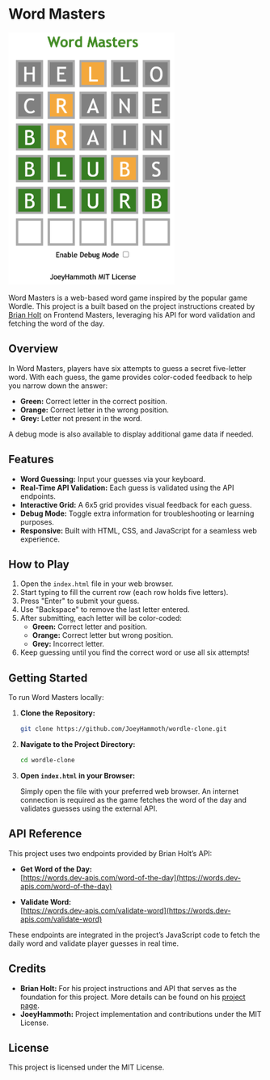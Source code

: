 # Word Masters

<img src="https://github.com/JoeyHammoth/wordle-clone/blob/main/logo.png" alt="Logo" height=500px>

Word Masters is a web-based word game inspired by the popular game Wordle. This project is a built based on the project instructions created by [Brian Holt](https://btholt.github.io/complete-intro-to-web-dev-v3/lessons/talking-to-servers/project) on Frontend Masters, 
leveraging his API for word validation and fetching the word of the day.

## Overview

In Word Masters, players have six attempts to guess a secret five-letter word. With each guess, the game provides color-coded feedback to help you narrow down the answer:
- **Green:** Correct letter in the correct position.
- **Orange:** Correct letter in the wrong position.
- **Grey:** Letter not present in the word.

A debug mode is also available to display additional game data if needed.

## Features

- **Word Guessing:** Input your guesses via your keyboard.
- **Real-Time API Validation:** Each guess is validated using the API endpoints.
- **Interactive Grid:** A 6x5 grid provides visual feedback for each guess.
- **Debug Mode:** Toggle extra information for troubleshooting or learning purposes.
- **Responsive:** Built with HTML, CSS, and JavaScript for a seamless web experience.

## How to Play

1. Open the `index.html` file in your web browser.
2. Start typing to fill the current row (each row holds five letters).
3. Press "Enter" to submit your guess.
4. Use "Backspace" to remove the last letter entered.
5. After submitting, each letter will be color-coded:
   - **Green:** Correct letter and position.
   - **Orange:** Correct letter but wrong position.
   - **Grey:** Incorrect letter.
6. Keep guessing until you find the correct word or use all six attempts!

## Getting Started

To run Word Masters locally:

1. **Clone the Repository:**

   ```bash
   git clone https://github.com/JoeyHammoth/wordle-clone.git
   ```

2. **Navigate to the Project Directory:**

   ```bash
   cd wordle-clone
   ```

3. **Open `index.html` in your Browser:**

   Simply open the file with your preferred web browser. An internet connection is required as the game fetches the word of the day and validates guesses using the external API.

## API Reference

This project uses two endpoints provided by Brian Holt’s API:

- **Get Word of the Day:**  
  [https://words.dev-apis.com/word-of-the-day](https://words.dev-apis.com/word-of-the-day)

- **Validate Word:**  
  [https://words.dev-apis.com/validate-word](https://words.dev-apis.com/validate-word)

These endpoints are integrated in the project’s JavaScript code to fetch the daily word and validate player guesses in real time.

## Credits

- **Brian Holt:** For his project instructions and API that serves as the foundation for this project. More details can be found on his [project page](https://btholt.github.io/complete-intro-to-web-dev-v3/lessons/talking-to-servers/project).
- **JoeyHammoth:** Project implementation and contributions under the MIT License.

## License

This project is licensed under the MIT License.
